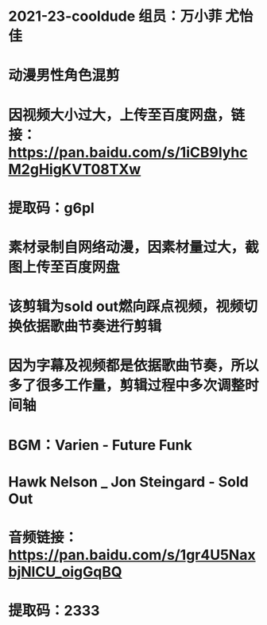 # 2021-23-cooldude 组员：万小菲 尤怡佳
# 动漫男性角色混剪
# 因视频大小过大，上传至百度网盘，链接：https://pan.baidu.com/s/1iCB9lyhcM2gHigKVT08TXw 
# 提取码：g6pl 
# 素材录制自网络动漫，因素材量过大，截图上传至百度网盘
# 该剪辑为sold out燃向踩点视频，视频切换依据歌曲节奏进行剪辑
# 因为字幕及视频都是依据歌曲节奏，所以多了很多工作量，剪辑过程中多次调整时间轴
# BGM：Varien - Future Funk
#      Hawk Nelson _ Jon Steingard - Sold Out
# 音频链接：https://pan.baidu.com/s/1gr4U5NaxbjNlCU_oigGqBQ 
# 提取码：2333 
